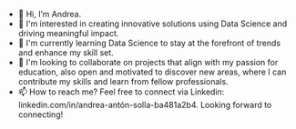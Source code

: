 - 👋 Hi, I’m Andrea. 
- 👀 I'm interested in creating innovative solutions using Data Science and driving meaningful impact.
- 🌱 I'm currently learning Data Science to stay at the forefront of trends and enhance my skill set.
- 💞️ I'm looking to collaborate on projects that align with my passion for education, also open and motivated to discover new areas, where I can contribute my skills and learn from fellow professionals.
- 📫 How to reach me? Feel free to connect via Linkedin: linkedin.com/in/andrea-antón-solla-ba481a2b4. Looking forward to connecting!

<!---
antonsolla/antonsolla is a ✨ special ✨ repository because its `README.md` (this file) appears on your GitHub profile.
You can click the Preview link to take a look at your changes.
--->
